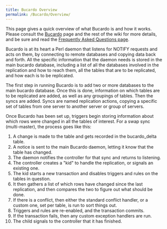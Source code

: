 ```yaml
---
title: Bucardo Overview
permalink: /Bucardo/Overview/
---
```


This page gives a quick overview of what Bucardo is and how it works. Please consult the 
[Bucardo](/Bucardo) page and the rest of the wiki for more details, and be sure and read the [Frequently Asked Questions page](/Bucardo/FAQ).

Bucardo is at its heart a Perl daemon that listens for NOTIFY requests and acts on them, by connecting to remote databases and copying data back and forth. All the specific information that the daemon needs is stored in the main bucardo database, including a list of all the databases involved in the replication and how to reach them, all the tables that are to be replicated, and how each is to be replicated.

The first step in running Bucardo is to add two or more databases to the main bucardo database. Once this is done, information on which tables are to be replicated are added, as well as any groupings of tables. Then the syncs are added. Syncs are named replication actions, copying a specific set of tables from one server to another server or group of servers.

Once Bucardo has been set up, triggers begin storing information about which rows were changed in all the tables of interest. For a swap sync (multi-master), the process goes like this:

1. A change is made to the table and gets recorded in the bucardo_delta table.
2. A notice is sent to the main Bucardo daemon, letting it know that the table has changed.
3. The daemon notifies the controller for that sync and returns to listening.
4. The controller creates a "kid" to handle the replication, or signals an existing one.
5. The kid starts a new transaction and disables triggers and rules on the tables in question.
6. It then gathers a list of which rows have changed since the last replication, and then compares the two to figure out what should be done.
7. If there is a conflict, then either the standard conflict handler, or a custom one, set per table, is run to sort things out.
8. Triggers and rules are re-enabled, and the transaction commits.
9. If the transaction fails, then any custom exception handlers are run.
10. The child signals to the controller that it has finished.
